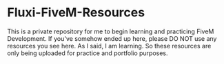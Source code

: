 # Fluxi-FiveM-Resources
This is a private repository for me to begin learning and practicing FiveM Development. If you've somehow ended up here, please DO NOT use any resources you see here.
As I said, I am learning. So these resources are only being uploaded for practice and portfolio purposes.